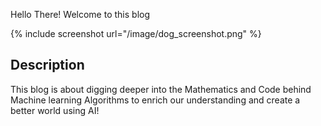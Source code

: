 Hello There! Welcome to this blog

{% include screenshot url="/image/dog_screenshot.png" %}

## Description

This blog is about digging deeper into the Mathematics and Code behind Machine learning Algorithms to enrich our understanding and create a better world using AI!
